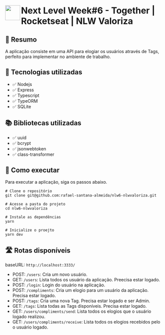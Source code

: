 # <img src="https://nextlevelweek.com/favicon.ico" align="left" height="48" width="48" > Next Level Week#6 - Together | Rocketseat | NLW Valoriza

## :memo: Resumo
A aplicação consiste em uma API para elogiar os usuários através de Tags, perfeito para implementar no ambiente de trabalho.


## :wrench: Tecnologias utilizadas
* :white_check_mark: Nodejs
* :white_check_mark: Express
* :white_check_mark: Typescript
* :white_check_mark: TypeORM
* :white_check_mark: SQLite


## :books: Bibliotecas utilizadas
* :white_check_mark: uuid
* :white_check_mark: bcrypt
* :white_check_mark: jsonwebtoken
* :white_check_mark: class-transformer

## :rocket: Como executar
Para executar a aplicação, siga os passos abaixo.
```
# Clone o repositório
git clone git@github.com:rafael-santana-almeida/nlw6-nlwvaloriza.git

# Acesse a pasta do projeto
cd nlw6-nlwvaloriza

# Instale as dependências
yarn

# Inicialize o proejto
yarn dev
```

## 🛣️ Rotas disponíveis
baseURL: ```http://localhost:3333/```

* POST: ```/users```: Cria um novo usuário.
* GET: ```/users```: Lista todos os usuário da aplicação. Preecisa estar logado.
* POST: ```/login```: Login do usuário na aplicação. 
* POST: ```/compliments```: Cria um elogio para um usuário da aplicação. Precisa estar logado.
* POST: ```/tags```: Cria uma nova Tag. Precisa estar logado e ser Admin. 
* GET: ```/tags```: Lista todas as Tags disponíveis. Precisa estar logado.
* GET: ```/users/compliments/send```: Lista todos os elogios que o usuário logado realizou.
* GET: ```/users/compliments/receive```: Lista todos os elogios recebidos pelo o usuário logado.

